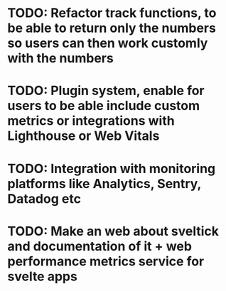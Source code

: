 # TODO: Refactor track functions, to be able to return only the numbers so users can then work customly with the numbers

# TODO: Plugin system, enable for users to be able include custom metrics or integrations with Lighthouse or Web Vitals

# TODO: Integration with monitoring platforms like Analytics, Sentry, Datadog etc

# TODO: Make an web about sveltick and documentation of it + web performance metrics service for svelte apps

